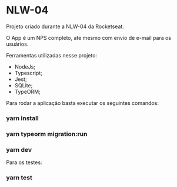 <h1>NLW-04</h1>

Projeto criado durante a NLW-04 da Rocketseat.

O App é um NPS completo, ate mesmo com envio de e-mail para os usuários.

Ferramentas utilizadas nesse projeto:
- NodeJs;
- Typescript;
- Jest;
- SQLite;
- TypeORM;


Para rodar a aplicação basta executar os seguintes comandos:
<h3>yarn install</h3>
<h3>yarn typeorm migration:run</h3>
<h3>yarn dev</h3>

Para os testes:
<h3>yarn test</h3>
